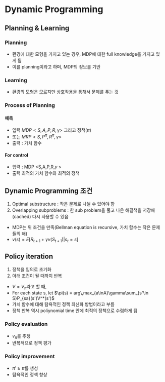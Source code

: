 # Dynamic Programming

## Planning & Learning

### Planning
- 환경에 대한 모형을 가지고 있는 경우, MDP에 대한 full knowledge를 가지고 있게 됨
- 이를 planning이라고 하며, MDP의 정보를 기반

### Learning
- 환경의 모형은 모르지만 상호작용을 통해서 문제를 푸는 것

### Process of Planning

#### 예측
- 입력 $MDP <S,A,P,R,\gamma$> 그리고 정책($\pi$)
- 또는 $MRP < S, P^{\pi}, R^{\pi}, \gamma>$
- 출력 : 가치 함수

#### For control
- 입력 : MDP <S,A,P,R,$\gamma$ >
- 출력  최적의 가치 함수와 최적의 정책

## Dynamic Programming 조건

1) Optimal substructure : 작은 문제로 나뉠 수 있어야 함
2) Overlapping subproblems : 한 sub problem을 풀고 나온 해결책을 저장해(cached) 다시 사용할 수 있음

- MDP는 위 조건을 만족(Bellman equation is recursive, 가치 함수는 작은 문제들의 해)
- $v(s) = E[R_{t+1} + \gamma v(S_{t+1}) | s_t = s]$

## Policy iteration
1. 정책을 임의로 초기화
2. 아래 조건이 될 때까지 반복
- $V=V_{\pi}$라고 할 때,
- For each state s, let $\pi(s) = arg\,max_{a\inA}\gamma\sum_{s'\in S}P_{sa}(s')V^*(s')$
- 가치 함수에 대해 탐욕적인 정책 최신화 방법이라고 부름
- 정책 반복 역시 poliynomial time 안에 최적의 정책으로 수렴하게 됨

### Policy evaluation
- $v_{\pi}$를 추정
- 반복적으로 정책 평가

### Policy improvement
- $\pi' \geq \pi$를 생성
- 탐욕적인 정책 향상



